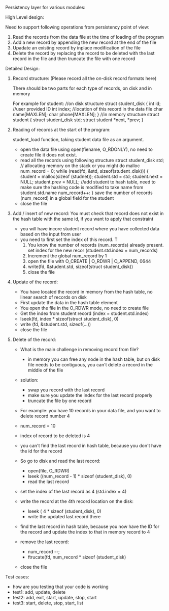 Persistency layer for various modules:

High Level design:

Need to support following operations from persistency point of view:
1. Read the records from the data file at the time of loading of the program
2. Add a new record by appending the new record at the end of the file
3. Upadate an existing record by inplace modification of the file
4. Delete the record by replacing the record to be deleted with the last record 
   in the file and then truncate the file with one record

Detailed Design:

1. Record structure: (Please record all the on-disk record formats here)

    There should be two parts for each type of records, on disk and in memory

    For example for student:
        //on disk structure
        struct student_disk {
            int id; //user provided ID
            int index; //location of this record in the data file
            char name[MAXLEN];
            char phone[MAXLEN];
        }
        //in memory structure
        struct student {
            struct student_disk std;
            struct student *next, *prev;
        }

2. Reading of records at the start of the program:

    student_load function, taking student data file as an argument.
    - open the data file using open(fiename, O_RDONLY), no need to create file it does not exist.
    - read all the records using following structure
        struct student_disk std; // allocating memory on the stack or you might do malloc
        num_record = 0;
        while (read(fd, &std, sizeof(student_disk))) {
            student = malloc(sizeof (studnet));
            student.std = std;
            student.next = NULL;
            student.prev = NULL;
            //add student to hash table, need to make sure the hashing code is modified to take name from student.std.name
            num_record++:
        }
        save the number of records (num_record) in a global field for the student
    - close the file

3. Add / insert of new record:
    You must check that record does not exist in the hash table with the same id, if you want to apply that constraint
    - you will have incore student record where you have collected data based on the input from user
    - you need to first set the index of this record. T
        1. You know the number of records (num_records) already present. 
            set index for the new recor (student.std.index = num_records)
        2. Increment the global num_record by 1
        3. open the file with O_CREATE | O_RDWR | O_APPEND, 0644
        4. write(fd, &student.std, sizeof(struct student_disk))
        5. close the file

4. Update of the record:
    - You have located the record in memory from the hash table, no linear search of records on disk
    - First update the data in the hash table element
    - You open the file in the O_RDWR mode, no need to create file
    - Get the index from student record (index = student.std.index)
    - lseek(fd, index * sizeof(struct student_disk), 0)
    - write (fd, &student.std, sizeof(...))
    - close the file

5. Delete of the record:
    - What is the main challenge in removing record from file?
      - in memory you can free any node in the hash table, but on disk file needs 
        to be contiguous, you can't delete a record in the middle of the file
    - solution:
        - swap you record with the last record
        - make sure you update the index for the last record properly
        - truncate the file by one record

    - For example: you have 10 records in your data file, and you want to delete record number 4
    - num_record = 10
    - index of record to be deleted is 4
    - you can't find the last record in hash table, because you don't have the id for the record
    - So go to disk and read the last record:
        - open(file, O_RDWR)
        - lseek ((num_record - 1) * sizeof (student_disk), 0)
        - read the last record
    - set the index of the last record as 4 (std.index = 4)
    - write the record at the 4th record location on the disk:    
        - lseek ( 4 * sizeof (student_disk), 0)
        - write the updated last record there
    - find the last record in hash table, because you now have the ID for the record and update the index to that in memory record to 4
    - remove the last record:
        - num_record --;
        - ftrucate(fd, num_record * sizeof (student_disk)
    - close the file

Test cases:
- how are you testing that your code is working
- test1:
    add, update, delete
- test2:
    add, exit, start, update, stop, start
- test3:
    start, delete, stop, start, list

